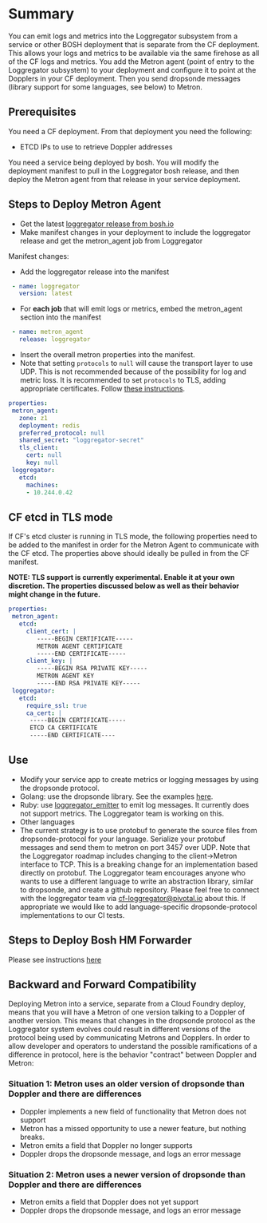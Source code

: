 # Summary

You can emit logs and metrics into the Loggregator subsystem from a service or other BOSH deployment that is separate from the CF deployment. This allows your logs and metrics to be available via the same firehose as all of the CF logs and metrics. You add the Metron agent (point of entry to the Loggregator subsystem) to your deployment and configure it to point at the Dopplers in your CF deployment. Then you send dropsonde messages (library support for some languages, see below) to Metron.

## Prerequisites

You need a CF deployment. From that deployment you need the following:
- ETCD IPs to use to retrieve Doppler addresses

You need a service being deployed by bosh. You will modify the deployment manifest to pull in the Loggregator bosh release,
and then deploy the Metron agent from that release in your service deployment.

## Steps to Deploy Metron Agent

- Get the latest [loggregator release from bosh.io](http://bosh.io/releases/github.com/cloudfoundry/loggregator)
- Make manifest changes in your deployment to include the loggregator release and get the metron_agent job from Loggregator

Manifest changes:
- Add the loggregator release into the manifest
```yaml
 - name: loggregator
   version: latest
```

- For **each job** that will emit logs or metrics, embed the metron_agent section into the manifest

```yaml
 - name: metron_agent
   release: loggregator
```

- Insert the overall metron properties into the manifest.
 - Note that setting ```protocols``` to ```null``` will cause the transport layer to use UDP.
 This is not recommended because of the possibility for log and metric loss. It is recommended to
 set ```protocols``` to TLS, adding appropriate certificates. Follow [these instructions](https://github.com/cloudfoundry/loggregator#enabling-tls-between-metron-and-doppler).

```yaml
properties:
 metron_agent:
   zone: z1
   deployment: redis
   preferred_protocol: null
   shared_secret: "loggregator-secret"
   tls_client:
     cert: null
     key: null
 loggregator:
   etcd:
     machines:
     - 10.244.0.42

```

## CF etcd in TLS mode
If CF's etcd cluster is running in TLS mode, the following properties need to be added to the manifest in order for the Metron Agent to communicate with the CF etcd. The properties above should ideally be pulled in from the CF manifest.

**NOTE: TLS support is currently experimental. Enable it at your own discretion. The properties discussed below as well as their behavior might change in the future.**

```yaml
properties:
 metron_agent:
   etcd:
     client_cert: |
        -----BEGIN CERTIFICATE-----
        METRON AGENT CERTIFICATE
        -----END CERTIFICATE-----
     client_key: |
        -----BEGIN RSA PRIVATE KEY-----
        METRON AGENT KEY
        -----END RSA PRIVATE KEY-----
 loggregator:
   etcd:
     require_ssl: true
     ca_cert: |
      -----BEGIN CERTIFICATE-----
      ETCD CA CERTIFICATE
      -----END CERTIFICATE----
```

## Use

- Modify your service app to create metrics or logging messages by using the dropsonde protocol.
 - Golang: use the dropsonde library. See the examples [here](https://github.com/cloudfoundry/dropsonde).
 - Ruby: use [loggregator_emitter](https://github.com/cloudfoundry/loggregator_emitter) to emit log messages. It
 currently does not support metrics. The Loggregator team is working on this.
 - Other languages
  - The current strategy is to use protobuf to generate the source files from dropsonde-protocol for your language.
  Serialize your protobuf messages and send them to metron on port 3457 over UDP. Note that the Loggregator roadmap
  includes changing to the client->Metron interface to TCP. This is a breaking change for an implementation based
  directly on protobuf. The Loggregator team encourages anyone who wants to use a different language to write an
  abstraction library, similar to dropsonde, and create a github repository. Please feel free to connect with the loggregator
  team via cf-loggregator@pivotal.io about this. If appropriate we would like to add language-specific dropsonde-protocol implementations
  to our CI tests.

## Steps to Deploy Bosh HM Forwarder

Please see instructions [here](https://github.com/cloudfoundry/loggregator/tree/develop/src/boshhmforwarder#setup-with-loggregator-as-a-separate-release)

## Backward and Forward Compatibility

Deploying Metron into a service, separate from a Cloud Foundry deploy, means that you will have a Metron of one version talking to a Doppler of another version. This means that changes in the dropsonde protocol as the Loggregator system evolves could result in different versions of the protocol being used by communicating Metrons and Dopplers. In order to allow developer and operators to understand the possible ramifications of a difference in protocol, here is the behavior "contract" between Doppler and Metron:

### Situation 1: Metron uses an older version of dropsonde than Doppler and there are differences

- Doppler implements a new field of functionality that Metron does not support
 - Metron has a missed opportunity to use a newer feature, but nothing breaks.
- Metron emits a field that Doppler no longer supports
 - Doppler drops the dropsonde message, and logs an error message

### Situation 2: Metron uses a newer version of dropsonde than Doppler and there are differences

- Metron emits a field that Doppler does not yet support
 - Doppler drops the dropsonde message, and logs an error message


